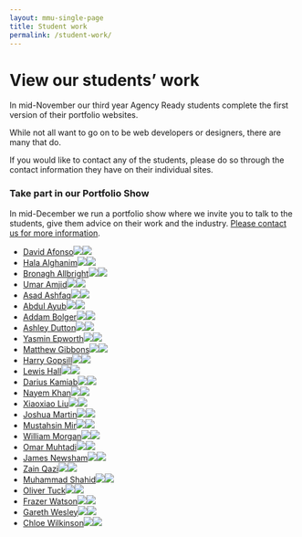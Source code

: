 ```yaml
---
layout: mmu-single-page
title: Student work
permalink: /student-work/
---
```


# View our students’ work

In mid-November our third year Agency Ready students complete the first version of their portfolio websites.

While not all want to go on to be web developers or designers, there are many that do.

If you would like to contact any of the students, please do so through the contact information they have on their individual sites.

<div class="box">
<h3>Take part in our Portfolio Show</h3>

In mid-December we run a portfolio show where we invite you to talk to the students, give them advice on their work and the industry. <a href="/about-contact/">Please contact us for more information</a>.

</div>

<div class="full-width student-grid">
<ul>
<li><a href="http://www.16060661.webdevmmu.uk">David Afonso<img src="../assets/img/screenshots/student-site0.png" /><img src="../assets/img/screenshots/student-site0-small.png" /></a></li><li><a href="http://www.15075965.webdevmmu.uk">Hala Alghanim<img src="../assets/img/screenshots/student-site1.png" /><img src="../assets/img/screenshots/student-site1-small.png" /></a></li><li><a href="http://www.16047244.webdevmmu.uk">Bronagh Allbright<img src="../assets/img/screenshots/student-site2.png" /><img src="../assets/img/screenshots/student-site2-small.png" /></a></li><li><a href="http://www.16044065.webdevmmu.uk">Umar Amjid<img src="../assets/img/screenshots/student-site3.png" /><img src="../assets/img/screenshots/student-site3-small.png" /></a></li><li><a href="http://www.16031723.webdevmmu.uk">Asad Ashfaq<img src="../assets/img/screenshots/student-site4.png" /><img src="../assets/img/screenshots/student-site4-small.png" /></a></li><li><a href="http://www.16042901.webdevmmu.uk">Abdul Ayub<img src="../assets/img/screenshots/student-site6.png" /><img src="../assets/img/screenshots/student-site6-small.png" /></a></li><li><a href="http://addambolger.co.uk/">Addam Bolger<img src="../assets/img/screenshots/student-site7.png" /><img src="../assets/img/screenshots/student-site7-small.png" /></a></li><li><a href="https://www.ashleydutton.co.uk/">Ashley Dutton<img src="../assets/img/screenshots/student-site8.png" /><img src="../assets/img/screenshots/student-site8-small.png" /></a></li><li><a href="http://www.16043281.webdevmmu.uk">Yasmin Epworth<img src="../assets/img/screenshots/student-site9.png" /><img src="../assets/img/screenshots/student-site9-small.png" /></a></li><li><a href="http://www.16043480.webdevmmu.uk">Matthew Gibbons<img src="../assets/img/screenshots/student-site10.png" /><img src="../assets/img/screenshots/student-site10-small.png" /></a></li><li><a href="http://harrygopsill.co.uk/index.html">Harry Gopsill<img src="../assets/img/screenshots/student-site11.png" /><img src="../assets/img/screenshots/student-site11-small.png" /></a></li><li><a href="http://www.16021537.webdevmmu.uk">Lewis Hall<img src="../assets/img/screenshots/student-site12.png" /><img src="../assets/img/screenshots/student-site12-small.png" /></a></li><li><a href="http://www.15092314.webdevmmu.uk">Darius Kamiab<img src="../assets/img/screenshots/student-site13.png" /><img src="../assets/img/screenshots/student-site13-small.png" /></a></li><li><a href="http://www.16016183.webdevmmu.uk">Nayem Khan<img src="../assets/img/screenshots/student-site14.png" /><img src="../assets/img/screenshots/student-site14-small.png" /></a></li><li><a href="http://www.16056050.webdevmmu.uk">Xiaoxiao Liu<img src="../assets/img/screenshots/student-site15.png" /><img src="../assets/img/screenshots/student-site15-small.png" /></a></li><li><a href="http://www.16038681.webdevmmu.uk">Joshua Martin<img src="../assets/img/screenshots/student-site16.png" /><img src="../assets/img/screenshots/student-site16-small.png" /></a></li><li><a href="http://www.16044064.webdevmmu.uk">Mustahsin Mir<img src="../assets/img/screenshots/student-site17.png" /><img src="../assets/img/screenshots/student-site17-small.png" /></a></li><li><a href="http://www.16011524.webdevmmu.uk">William Morgan<img src="../assets/img/screenshots/student-site18.png" /><img src="../assets/img/screenshots/student-site18-small.png" /></a></li><li><a href="http://www.15099413.webdevmmu.uk">Omar Muhtadi<img src="../assets/img/screenshots/student-site19.png" /><img src="../assets/img/screenshots/student-site19-small.png" /></a></li><li><a href="http://www.15077218.webdevmmu.uk">James Newsham<img src="../assets/img/screenshots/student-site20.png" /><img src="../assets/img/screenshots/student-site20-small.png" /></a></li><li><a href="http://www.16010278.webdevmmu.uk">Zain Qazi<img src="../assets/img/screenshots/student-site21.png" /><img src="../assets/img/screenshots/student-site21-small.png" /></a></li><li><a href="http://www.16032926.webdevmmu.uk">Muhammad Shahid<img src="../assets/img/screenshots/student-site22.png" /><img src="../assets/img/screenshots/student-site22-small.png" /></a></li><li><a href="http://www.14051695.webdevmmu.uk">Oliver Tuck<img src="../assets/img/screenshots/student-site24.png" /><img src="../assets/img/screenshots/student-site24-small.png" /></a></li><li><a href="http://www.16027044.webdevmmu.uk">Frazer Watson<img src="../assets/img/screenshots/student-site25.png" /><img src="../assets/img/screenshots/student-site25-small.png" /></a></li><li><a href="http://www.15105816.webdevmmu.uk">Gareth Wesley<img src="../assets/img/screenshots/student-site26.png" /><img src="../assets/img/screenshots/student-site26-small.png" /></a></li><li><a href="http://www.16018868.webdevmmu.uk">Chloe Wilkinson<img src="../assets/img/screenshots/student-site27.png" /><img src="../assets/img/screenshots/student-site27-small.png" /></a></li></ul>

</div>
